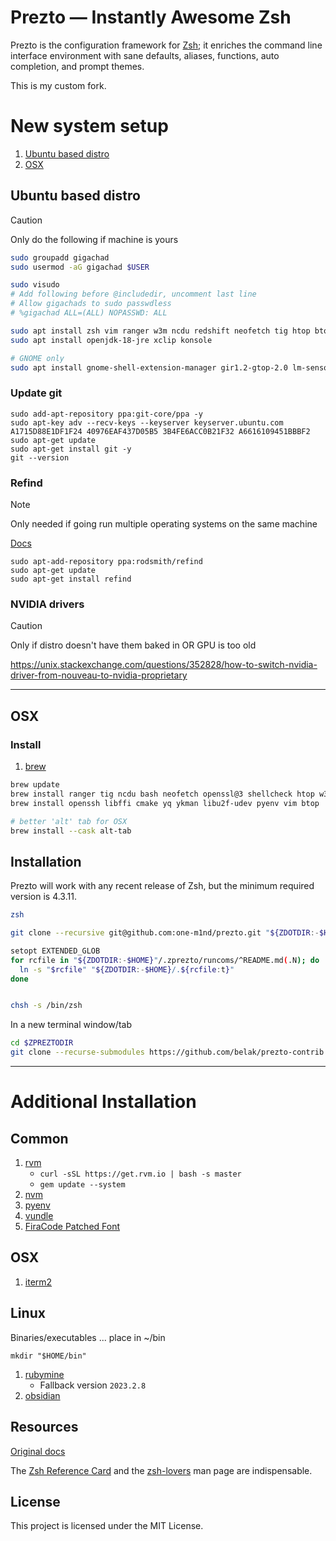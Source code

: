 # Prezto — Instantly Awesome Zsh
Prezto is the configuration framework for [Zsh][1]; it enriches the command line
interface environment with sane defaults, aliases, functions, auto completion,
and prompt themes.

This is my custom fork.

# New system setup
1. [Ubuntu based distro](#ubuntu-based-distro)
2. [OSX](#osx)

## Ubuntu based distro
> [!CAUTION]
> Only do the following if machine is yours

```bash
sudo groupadd gigachad
sudo usermod -aG gigachad $USER

sudo visudo
# Add following before @includedir, uncomment last line
# Allow gigachads to sudo passwdless
# %gigachad ALL=(ALL) NOPASSWD: ALL
```

```bash
sudo apt install zsh vim ranger w3m ncdu redshift neofetch tig htop btop ncal
sudo apt install openjdk-18-jre xclip konsole

# GNOME only
sudo apt install gnome-shell-extension-manager gir1.2-gtop-2.0 lm-sensors
```

### Update git
```
sudo add-apt-repository ppa:git-core/ppa -y
sudo apt-key adv --recv-keys --keyserver keyserver.ubuntu.com A1715D88E1DF1F24 40976EAF437D05B5 3B4FE6ACC0B21F32 A6616109451BBBF2
sudo apt-get update
sudo apt-get install git -y
git --version
```

### Refind
> [!NOTE]
> Only needed if going run multiple operating systems on the same machine

[Docs](https://www.rodsbooks.com/refind/installing.html)

```
sudo apt-add-repository ppa:rodsmith/refind
sudo apt-get update
sudo apt-get install refind
```

### NVIDIA drivers
> [!CAUTION]
> Only if distro doesn't have them baked in OR GPU is too old

https://unix.stackexchange.com/questions/352828/how-to-switch-nvidia-driver-from-nouveau-to-nvidia-proprietary

---

## OSX
### Install
1. [brew](https://brew.sh/)

```bash
brew update
brew install ranger tig ncdu bash neofetch openssl@3 shellcheck htop w3m
brew install openssh libffi cmake yq ykman libu2f-udev pyenv vim btop

# better 'alt' tab for OSX
brew install --cask alt-tab
```

Installation
------------
Prezto will work with any recent release of Zsh, but the minimum required
version is 4.3.11.

```bash
zsh

git clone --recursive git@github.com:one-m1nd/prezto.git "${ZDOTDIR:-$HOME}/.zprezto"

setopt EXTENDED_GLOB
for rcfile in "${ZDOTDIR:-$HOME}"/.zprezto/runcoms/^README.md(.N); do
  ln -s "$rcfile" "${ZDOTDIR:-$HOME}/.${rcfile:t}"
done


chsh -s /bin/zsh
```

In a new terminal window/tab

```bash
cd $ZPREZTODIR
git clone --recurse-submodules https://github.com/belak/prezto-contrib contrib
```

---

# Additional Installation
## Common
1. [rvm](https://rvm.io/)
   * `curl -sSL https://get.rvm.io | bash -s master`
   * `gem update --system`
2. [nvm](https://github.com/nvm-sh/nvm)
3. [pyenv](https://github.com/pyenv/pyenv)
4. [vundle](https://github.com/VundleVim/Vundle.vim)
5. [FiraCode Patched Font](https://www.nerdfonts.com/font-downloads)

## OSX
1. [iterm2](https://iterm2.com/index.html)

## Linux
Binaries/executables ... place in ~/bin

`mkdir "$HOME/bin"`

1. [rubymine](https://www.jetbrains.com/ruby/)
   * Fallback version `2023.2.8`
2. [obsidian](https://obsidian.md/)

Resources
---------
[Original docs](https://github.com/sorin-ionescu/prezto)

The [Zsh Reference Card][7] and the [zsh-lovers][8] man page are indispensable.

License
-------

This project is licensed under the MIT License.

[1]: http://www.zsh.org
[2]: http://i.imgur.com/nrGV6pg.png "sorin theme"
[3]: http://git-scm.com
[4]: https://github.com
[5]: http://gitimmersion.com
[6]: https://git.github.io/git-reference/
[7]: http://www.bash2zsh.com/zsh_refcard/refcard.pdf
[8]: http://grml.org/zsh/zsh-lovers.html
